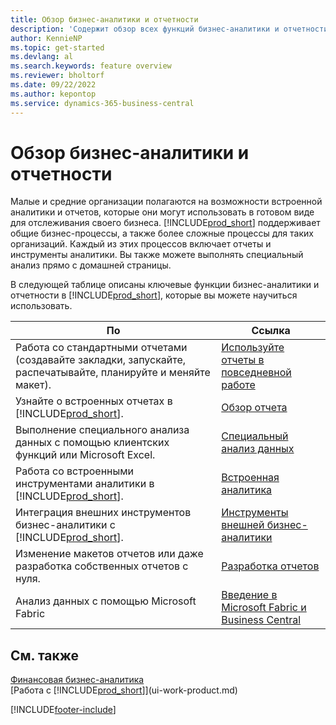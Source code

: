 ```yaml
---
title: Обзор бизнес-аналитики и отчетности
description: 'Содержит обзор всех функций бизнес-аналитики и отчетности, которые поддерживаются в Business Central.'
author: KennieNP
ms.topic: get-started
ms.devlang: al
ms.search.keywords: feature overview
ms.reviewer: bholtorf
ms.date: 09/22/2022
ms.author: kepontop
ms.service: dynamics-365-business-central
---
```

# Обзор бизнес-аналитики и отчетности

Малые и средние организации полагаются на возможности встроенной аналитики и отчетов, которые они могут использовать в готовом виде для отслеживания своего бизнеса. [!INCLUDE[prod_short](includes/prod_short.md)] поддерживает общие бизнес-процессы, а также более сложные процессы для таких организаций. Каждый из этих процессов включает отчеты и инструменты аналитики. Вы также можете выполнять специальный анализ прямо с домашней страницы.  

В следующей таблице описаны ключевые функции бизнес-аналитики и отчетности в [!INCLUDE[prod_short](includes/prod_short.md)], которые вы можете научиться использовать.

| По | Ссылка |
| --- | --- |
| Работа со стандартными отчетами (создавайте закладки, запускайте, распечатывайте, планируйте и меняйте макет). | [Используйте отчеты в повседневной работе](reports-use-reports.md) |
| Узнайте о встроенных отчетах в [!INCLUDE[prod_short](includes/prod_short.md)]. |[Обзор отчета](reports-available-reports.md)|
| Выполнение специального анализа данных с помощью клиентских функций или Microsoft Excel. | [Специальный анализ данных](reports-adhoc-analysis.md) |
| Работа со встроенными инструментами аналитики в [!INCLUDE[prod_short](includes/prod_short.md)].| [Встроенная аналитика](reports-built-in-analytics.md) |
| Интеграция внешних инструментов бизнес-аналитики с [!INCLUDE[prod_short](includes/prod_short.md)].| [Инструменты внешней бизнес-аналитики](reports-external-analysis.md) |
|Изменение макетов отчетов или даже разработка собственных отчетов с нуля. |[Разработка отчетов](reports-develop-reports.md)|
|Анализ данных с помощью Microsoft Fabric| [Введение в Microsoft Fabric и Business Central](admin-fabric.md) |

## См. также

[Финансовая бизнес-аналитика](bi.md)  
[Работа с [!INCLUDE[prod_short](includes/prod_short.md)]](ui-work-product.md)  

[!INCLUDE[footer-include](includes/footer-banner.md)]
